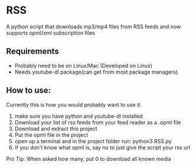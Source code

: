 # RSS

A python script that downloads mp3/mp4 files from RSS feeds and now supports opml/xml subscription files

## Requirements

* Probably need to be on Linux/Mac (Developed on Linux)
* Needs youtube-dl package(can get from most package managers)

## How to use:

Currently this is how you would probably want to use it:

1. make sure you have python and youtube-dl installed
2. Download your list of rss feeds from your feed reader as a .opml file
3. Download and extract this project
4. Put the opml file in the project
5. open up a terminal and in the project folder run: python3 RSS.py
6. If you don't know what opml is, say no to just give the script your rss url

Pro Tip: When asked how many, put 0 to download all known media
